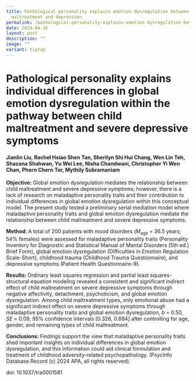 ```yaml
---
title: Pathological personality explains emotion dysregulation between child
  maltreatment and depression
permalink: /pathological-personality-explains-emotion-dysregulation-between-child-maltreatment-and-depression/
date: 2024-04-16
layout: post
description: ""
image: ""
variant: tiptap
---
```

<h1><strong>Pathological personality explains individual differences in global emotion dysregulation within the pathway between child maltreatment and severe depressive symptoms</strong></h1>
<h4>Jianlin Liu, Rachel Hsiao Shen Tan, Sherilyn Shi Hui Chang, Wen Lin Teh, Shazana Shahwan, Yu Wei Lee, Nisha Chandwani, Christopher Yi Wen Chan, Phern Chern Tor, Mythily Subramaniam</h4>
<p><strong>Objective: </strong>Global emotion dysregulation mediates the
relationship between child maltreatment and severe depressive symptoms;
however, there is a lack of research on maladaptive personality traits
and their contribution to individual differences in global emotion dysregulation
within this conceptual model. The present study tested a preliminary serial
mediation model where maladaptive personality traits and global emotion
dysregulation mediate the relationship between child maltreatment and severe
depressive symptoms.</p>
<p><strong>Method: </strong>A total of 200 patients with mood disorders (<em>M</em><sub>age</sub> =
36.5 years; 54% females) were assessed for maladaptive personality traits
(Personality Inventory for Diagnostic and Statistical Manual of Mental
Disorders [5th ed.] Brief Form), global emotion dysregulation (Difficulties
in Emotion Regulation Scale-Short), childhood trauma (Childhood Trauma
Questionnaire), and depressive symptoms (Patient Health Questionnaire-9).</p>
<p><strong>Results: </strong>Ordinary least squares regression and partial
least squares-structural equation modeling revealed a consistent and significant
indirect effect of child maltreatment on severe depressive symptoms through
negative affectivity, detachment, psychoticism, and global emotion dysregulation.
Among child maltreatment types, only emotional abuse had a significant
indirect effect on severe depressive symptoms through maladaptive personality
traits and global emotion dysregulation, <em>b</em> = 0.50, <em>SE</em> = 0.09,
95% confidence intervals [0.326, 0.694] after controlling for age, gender,
and remaining types of child maltreatment.</p>
<p><strong>Conclusions: </strong>Findings support the view that maladaptive
personality traits shed important insights on individual differences in
global emotion dysregulation, and this information could aid clinical formulation
and treatment of childhood adversity-related psychopathology. (PsycInfo
Database Record (c) 2024 APA, all rights reserved).</p>
<p></p>
<p>doi: 10.1037/tra0001581</p>
<p></p>